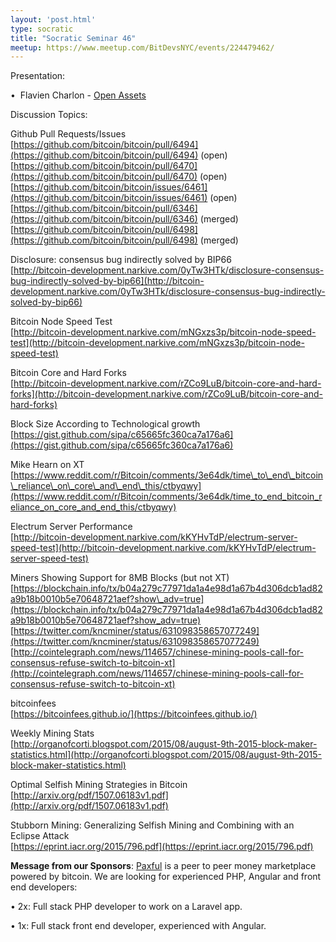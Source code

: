 ```yaml
---
layout: 'post.html'
type: socratic
title: "Socratic Seminar 46"
meetup: https://www.meetup.com/BitDevsNYC/events/224479462/
---
```


Presentation:

•  Flavien Charlon - [Open Assets](https://github.com/OpenAssets) 

Discussion Topics:

Github Pull Requests/Issues  
[](https://github.com/bitcoin/bitcoin/pull/6494)[https://github.com/bitcoin/bitcoin/pull/6494](https://github.com/bitcoin/bitcoin/pull/6494) (open)  
[](https://github.com/bitcoin/bitcoin/pull/6470)[https://github.com/bitcoin/bitcoin/pull/6470](https://github.com/bitcoin/bitcoin/pull/6470) (open)  
[](https://github.com/bitcoin/bitcoin/issues/6461)[https://github.com/bitcoin/bitcoin/issues/6461](https://github.com/bitcoin/bitcoin/issues/6461) (open)  
[](https://github.com/bitcoin/bitcoin/pull/6346)[https://github.com/bitcoin/bitcoin/pull/6346](https://github.com/bitcoin/bitcoin/pull/6346) (merged)  
[](https://github.com/bitcoin/bitcoin/pull/6498)[https://github.com/bitcoin/bitcoin/pull/6498](https://github.com/bitcoin/bitcoin/pull/6498) (merged)

Disclosure: consensus bug indirectly solved by BIP66  
[](http://bitcoin-development.narkive.com/0yTw3HTk/disclosure-consensus-bug-indirectly-solved-by-bip66)[http://bitcoin-development.narkive.com/0yTw3HTk/disclosure-consensus-bug-indirectly-solved-by-bip66](http://bitcoin-development.narkive.com/0yTw3HTk/disclosure-consensus-bug-indirectly-solved-by-bip66)

Bitcoin Node Speed Test  
[](http://bitcoin-development.narkive.com/mNGxzs3p/bitcoin-node-speed-test)[http://bitcoin-development.narkive.com/mNGxzs3p/bitcoin-node-speed-test](http://bitcoin-development.narkive.com/mNGxzs3p/bitcoin-node-speed-test)

Bitcoin Core and Hard Forks  
[](http://bitcoin-development.narkive.com/rZCo9LuB/bitcoin-core-and-hard-forks)[http://bitcoin-development.narkive.com/rZCo9LuB/bitcoin-core-and-hard-forks](http://bitcoin-development.narkive.com/rZCo9LuB/bitcoin-core-and-hard-forks)

Block Size According to Technological growth  
[](https://gist.github.com/sipa/c65665fc360ca7a176a6)[https://gist.github.com/sipa/c65665fc360ca7a176a6](https://gist.github.com/sipa/c65665fc360ca7a176a6)

Mike Hearn on XT  
[](https://www.reddit.com/r/Bitcoin/comments/3e64dk/time_to_end_bitcoin_reliance_on_core_and_end_this/ctbyqwy)[https://www.reddit.com/r/Bitcoin/comments/3e64dk/time\_to\_end\_bitcoin\_reliance\_on\_core\_and\_end\_this/ctbyqwy](https://www.reddit.com/r/Bitcoin/comments/3e64dk/time_to_end_bitcoin_reliance_on_core_and_end_this/ctbyqwy)

Electrum Server Performance  
[](http://bitcoin-development.narkive.com/kKYHvTdP/electrum-server-speed-test)[http://bitcoin-development.narkive.com/kKYHvTdP/electrum-server-speed-test](http://bitcoin-development.narkive.com/kKYHvTdP/electrum-server-speed-test)

Miners Showing Support for 8MB Blocks (but not XT)  
[](https://blockchain.info/tx/b04a279c77971da1a4e98d1a67b4d306dcb1ad82a9b18b0010b5e70648721aef?show_adv=true)[https://blockchain.info/tx/b04a279c77971da1a4e98d1a67b4d306dcb1ad82a9b18b0010b5e70648721aef?show\_adv=true](https://blockchain.info/tx/b04a279c77971da1a4e98d1a67b4d306dcb1ad82a9b18b0010b5e70648721aef?show_adv=true)  
[](https://twitter.com/kncminer/status/631098358657077249)[https://twitter.com/kncminer/status/631098358657077249](https://twitter.com/kncminer/status/631098358657077249)  
[](http://cointelegraph.com/news/114657/chinese-mining-pools-call-for-consensus-refuse-switch-to-bitcoin-xt)[http://cointelegraph.com/news/114657/chinese-mining-pools-call-for-consensus-refuse-switch-to-bitcoin-xt](http://cointelegraph.com/news/114657/chinese-mining-pools-call-for-consensus-refuse-switch-to-bitcoin-xt)

bitcoinfees  
[](https://bitcoinfees.github.io/)[https://bitcoinfees.github.io/](https://bitcoinfees.github.io/)

Weekly Mining Stats  
[](http://organofcorti.blogspot.com/2015/08/august-9th-2015-block-maker-statistics.html)[http://organofcorti.blogspot.com/2015/08/august-9th-2015-block-maker-statistics.html](http://organofcorti.blogspot.com/2015/08/august-9th-2015-block-maker-statistics.html)

Optimal Selfish Mining Strategies in Bitcoin  
[](http://arxiv.org/pdf/1507.06183v1.pdf)[http://arxiv.org/pdf/1507.06183v1.pdf](http://arxiv.org/pdf/1507.06183v1.pdf)

Stubborn Mining: Generalizing Selfish Mining and Combining with an Eclipse Attack  
[](https://eprint.iacr.org/2015/796.pdf)[https://eprint.iacr.org/2015/796.pdf](https://eprint.iacr.org/2015/796.pdf)

**Message from our Sponsors**: [Paxful](http://paxful.com/) is a peer to peer money marketplace powered by bitcoin. We are looking for experienced PHP, Angular and front end developers:

• 2x: Full stack PHP developer to work on a Laravel app.

• 1x: Full stack front end developer, experienced with Angular.
